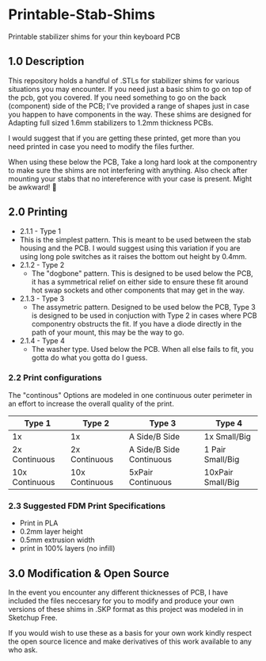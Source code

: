 # Printable-Stab-Shims
Printable stabilizer shims for your thin keyboard PCB

## 1.0 Description
This repository holds a handful of .STLs for stabilizer shims for various situations you may encounter. If you need just a basic shim to go on top of the pcb, got you covered. If you need something to go on the back (component) side of the PCB; I've provided a range of shapes just in case you happen to have components in the way. These shims are designed for Adapting full sized 1.6mm stabilizers to 1.2mm thickness PCBs.

I would suggest that if you are getting these printed, get more than you need printed in case you need to modify the files further.

When using these below the PCB, Take a long hard look at the componentry to make sure the shims are not interfering with anything. Also check after mounting your stabs that no intereference with your case is present. Might be awkward! 🤪

## 2.0 Printing

-  2.1.1 - Type 1
  - This is the simplest pattern. This is meant to be used between the stab housing and the PCB. I would suggest using this variation if you are using long pole switches as it raises the bottom out height by 0.4mm.
- 2.1.2 - Type 2
  - The "dogbone" pattern. This is designed to be used below the PCB, it has a symmetrical relief on either side to ensure these fit around hot swap sockets and other components that may get in the way.
- 2.1.3 - Type 3
  - The assymetric pattern. Designed to be used below the PCB, Type 3 is designed to be used in conjuction with Type 2 in cases where PCB componentry obstructs the fit. If you have a diode directly in the path of your mount, this may be the way to go.
- 2.1.4 - Type 4
  - The washer type. Used below the PCB. When all else fails to fit, you gotta do what you gotta do I guess.

### 2.2 Print configurations

The "continous" Options are modeled in one continuous outer perimeter in an effort to increase the overall quality of the print.

| Type 1     | Type 2    | Type 3    | Type 4 |
|------------|-----------|-----------|-----------|
| 1x   | 1x | A Side/B Side| 1x Small/Big |
| 2x Continuous   | 2x Continuous  | A Side/B Side Continuous| 1 Pair Small/Big | 
| 10x Continuous | 10x Continuous  | 5xPair Continuous | 10xPair Small/Big

### 2.3 Suggested FDM Print Specifications

- Print in PLA
- 0.2mm layer height
- 0.5mm extrusion width
- print in 100% layers (no infill)

## 3.0 Modification & Open Source

In the event you encounter any different thicknesses of PCB, I have included the files neccesary for you to modify and produce your own versions of these shims in .SKP format as this project was modeled in in Sketchup Free.

If you would wish to use these as a basis for your own work kindly respect the open source licence and make derivatives of this work available to any who ask.
